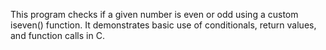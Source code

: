 This program checks if a given number is even or odd using a custom iseven() function. It demonstrates basic use of conditionals, return values, and function calls in C.
